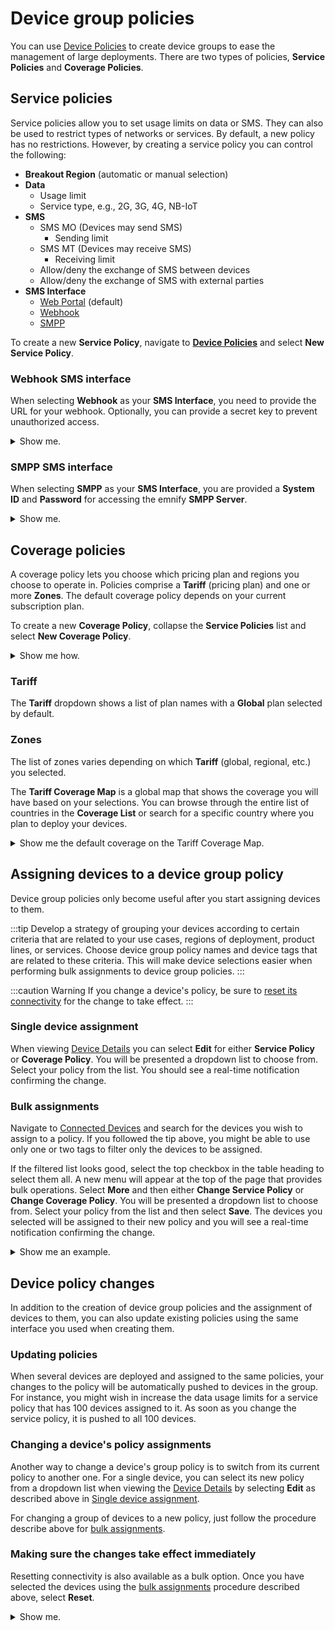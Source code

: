 # Device group policies

You can use [Device Policies](https://portal.emnify.com/device-policies) to create device groups to ease the management of large deployments.
There are two types of policies, **Service Policies** and **Coverage Policies**.

## Service policies

Service policies allow you to set usage limits on data or SMS.
They can also be used to restrict types of networks or services.
By default, a new policy has no restrictions.
However, by creating a service policy you can control the following:

- **Breakout Region** (automatic or manual selection)
- **Data**
  - Usage limit
  - Service type, e.g., 2G, 3G, 4G, NB-IoT
- **SMS**
  - SMS MO (Devices may send SMS)
    - Sending limit
  - SMS MT (Devices may receive SMS)
    - Receiving limit
  - Allow/deny the exchange of SMS between devices
  - Allow/deny the exchange of SMS with external parties
- **SMS Interface**
  - [Web Portal](/portal/sms#sending-sms-using-the-emnify-portal) (default)
  - [Webhook](#webhook-sms-interface)
  - [SMPP](/portal/sms#sms-via-smpp)

To create a new **Service Policy**, navigate to [**Device Policies**](https://portal.emnify.com/device-policies) and select **New Service Policy**.


### Webhook SMS interface

When selecting **Webhook** as your **SMS Interface**, you need to provide the URL for your webhook.
Optionally, you can provide a secret key to prevent unauthorized access.

<details>
  <summary>Show me.</summary>

  Select **Configure Webhook**.  

  <img
    src={require('./assets/sms-interface-configure-webhook.png').default}
    alt=""
  />

  Provide the URL, optional secret key, and select **Add Webhook**.  

  <img
    src={require('./assets/sms-interface-add-webhook.png').default}
    alt=""
  />
</details>

### SMPP SMS interface

When selecting **SMPP** as your **SMS Interface**, you are provided a **System ID** and **Password** for accessing the emnify **SMPP Server**.

<details>
  <summary>Show me.</summary>
  <img
    src={require('./assets/device-policies-sms-interface-smpp.png').default}
    alt=""
  />
</details>

## Coverage policies

A coverage policy lets you choose which pricing plan and regions you choose to operate in.
Policies comprise a **Tariff** (pricing plan) and one or more **Zones**.
The default coverage policy depends on your current subscription plan.

To create a new **Coverage Policy**, collapse the **Service Policies** list and select **New Coverage Policy**.

<details>
  <summary>Show me how.</summary>
  <img
    src={require('./assets/coverage-policies.png').default}
    style={{width:650}}
    alt=""
  />
</details>

### Tariff

The **Tariff** dropdown shows a list of plan names with a **Global** plan selected by default.

### Zones

The list of zones varies depending on which **Tariff** (global, regional, etc.) you selected.

The **Tariff Coverage Map** is a global map that shows the coverage you will have based on your selections.
You can browse through the entire list of countries in the **Coverage List** or search for a specific country where you plan to deploy your devices.

<details>
  <summary>Show me the default coverage on the Tariff Coverage Map.</summary>

  <img
    src={require('./assets/tariff-coverage-map.png').default}
    style={{width:900}}
    alt=""
  />

  The **Coverage List** provides the names and number of operators per country.
  Each country's listing can be expanded to reveal the rate zone, plan coverage, data rates, as well as SMS sending and receiving rates.

  <img
    src={require('./assets/coverage-list-no-om-pk.png').default}
    style={{width:900}}
    alt=""
  />
</details>

## Assigning devices to a device group policy

Device group policies only become useful after you start assigning devices to them.

:::tip
Develop a strategy of grouping your devices according to certain criteria that are related to your use cases, regions of deployment, product lines, or services.
Choose device group policy names and device tags that are related to these criteria.
This will make device selections easier when performing bulk assignments to device group policies.
:::

:::caution Warning
If you change a device's policy, be sure to [reset its connectivity](/portal/sims-and-devices/lifecycle-management#reset-connectivity) for the change to take effect.
:::

### Single device assignment

When viewing [Device Details](/portal/sims-and-devices/lifecycle-management#getting-device-information) you can select **Edit** for either **Service Policy** or **Coverage Policy**.
You will be presented a dropdown list to choose from.
Select your policy from the list.
You should see a real-time notification confirming the change.

### Bulk assignments 

Navigate to [Connected Devices](https://portal.emnify.com/connected-devices) and search for the devices you wish to assign to a policy.
If you followed the tip above, you might be able to use only one or two tags to filter only the devices to be assigned.

If the filtered list looks good, select the top checkbox in the table heading to select them all.
A new menu will appear at the top of the page that provides bulk operations.
Select **More** and then either **Change Service Policy** or **Change Coverage Policy**.
You will be presented a dropdown list to choose from.
Select your policy from the list and then select **Save**.
The devices you selected will be assigned to their new policy and you will see a real-time notification confirming the change.

<details>
  <summary>Show me an example.</summary>
  <img
    src={require('./assets/bulk-policy-change.png').default}
    style={{width:900}}
    alt=""
  />
</details>

## Device policy changes

In addition to the creation of device group policies and the assignment of devices to them, you can also update existing policies using the same interface you used when creating them.

### Updating policies

When several devices are deployed and assigned to the same policies, your changes to the policy will be automatically pushed to devices in the group.
For instance, you might wish in increase the data usage limits for a service policy that has 100 devices assigned to it.
As soon as you change the service policy, it is pushed to all 100 devices.

### Changing a device's policy assignments

Another way to change a device's group policy is to switch from its current policy to another one.
For a single device, you can select its new policy from a dropdown list when viewing the [Device Details](/portal/sims-and-devices/lifecycle-management#getting-device-information) by selecting **Edit**  as described above in [Single device assignment](#single-device-assignment).

For changing a group of devices to a new policy, just follow the procedure describe above for [bulk assignments](#bulk-assignments). 

### Making sure the changes take effect immediately

Resetting connectivity is also available as a bulk option.
Once you have selected the devices using the [bulk assignments](#bulk-assignments) procedure described above, select **Reset**.

<details>
  <summary>Show me.</summary>
  <img
    src={require('./assets/connected-devices-bulk-reset.png').default}
    style={{width:900}}
    alt=""
  />
</details>
